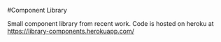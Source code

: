 #Component Library

Small component library from recent work. Code is hosted on heroku at https://library-components.herokuapp.com/